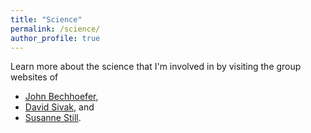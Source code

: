 ```yaml
---
title: "Science"
permalink: /science/
author_profile: true
---
```

Learn more about the science that I'm involved in by visiting the group websites of

* [John Bechhoefer](http://www.sfu.ca/chaos/),
* [David Sivak](https://www.sfu.ca/physics/sivakgroup.html), and
* [Susanne Still](http://www2.hawaii.edu/~sstill/).